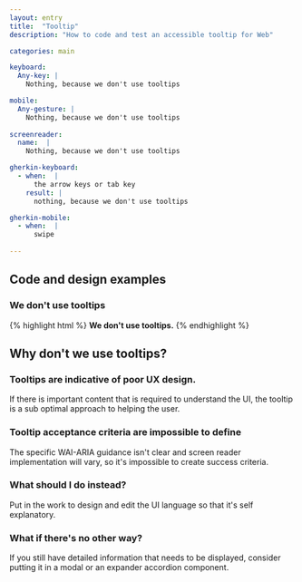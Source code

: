 ```yaml
---
layout: entry
title:  "Tooltip"
description: "How to code and test an accessible tooltip for Web"

categories: main

keyboard:
  Any-key: |
    Nothing, because we don't use tooltips

mobile:
  Any-gesture: |
    Nothing, because we don't use tooltips
    
screenreader:
  name:  |
    Nothing, because we don't use tooltips

gherkin-keyboard: 
  - when:  |
      the arrow keys or tab key
    result: |
      nothing, because we don't use tooltips

gherkin-mobile:
  - when:  |
      swipe
      
---
```


## Code and design examples

### We don't use tooltips

{% highlight html %}
<nope>
  <strong>We don't use tooltips.</strong>
</nope>
{% endhighlight %}

## Why don't we use tooltips?

### Tooltips are indicative of poor UX design. 

If there is important content that is required to understand the UI, the tooltip is a sub optimal approach to helping the user.

### Tooltip acceptance criteria are impossible to define

The specific WAI-ARIA guidance isn't clear and screen reader implementation will vary, so it's impossible to create success criteria.

### What should I do instead?

Put in the work to design and edit the UI language so that it's self explanatory.

### What if there's no other way?

If you still have detailed information that needs to be displayed, consider putting it in a modal or an expander accordion component.
